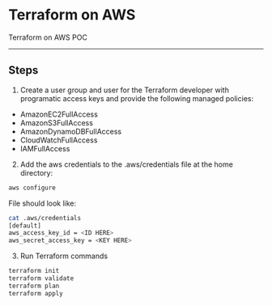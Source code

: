 # Terraform on AWS

Terraform on AWS POC

---
## Steps

1. Create a user group and user for the Terraform developer with programatic access keys and provide the following managed policies:
- AmazonEC2FullAccess
- AmazonS3FullAccess
- AmazonDynamoDBFullAccess
- CloudWatchFullAccess
- IAMFullAccess

2. Add the aws credentials to the .aws/credentials file at the home directory:

``` sh
aws configure
```
File should look like:

``` sh
cat .aws/credentials
[default]
aws_access_key_id = <ID HERE>
aws_secret_access_key = <KEY HERE>
```

3. Run Terraform commands
``` sh
terraform init
terraform validate
terraform plan
terraform apply
```
